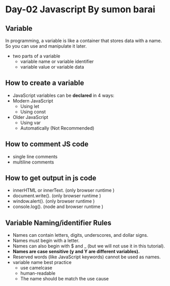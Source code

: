 # Day-02 Javascript By sumon barai

## Variable

In programming, a variable is like a container that stores data with a name. So you can use and manipulate it later.

- two parts of a variable
  - variable name or variable identifier
  - variable value or variable data

## How to create a variable

- JavaScript variables can be **declared** in 4 ways:
- Modern JavaScript
  - Using let
  - Using const
- Older JavaScript
  - Using var
  - Automatically (Not Recommended)

## How to comment JS code

- single line comments
- multiline comments

## How to get output in js code

- innerHTML or innerText. (only browser runtime )
- document.write(). (only browser runtime )
- window.alert(). (only browser runtime )
- console.log(). (node and browser runtime )

## Variable Naming/identifier Rules

- Names can contain letters, digits, underscores, and dollar signs.
- Names must begin with a letter.
- Names can also begin with $ and \_ (but we will not use it in this tutorial).
- **Names are case sensitive (y and Y are different variables).**
- Reserved words (like JavaScript keywords) cannot be used as names.
- variable name best practice
  - use camelcase
  - human-readable
  - The name should be match the use cause
